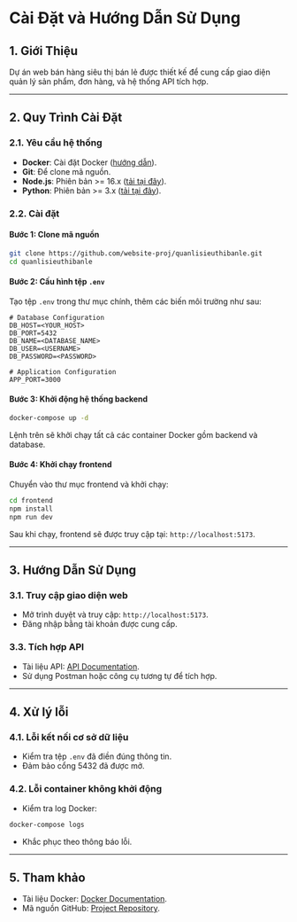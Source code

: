 # Cài Đặt và Hướng Dẫn Sử Dụng

## 1. Giới Thiệu
Dự án web bán hàng siêu thị bán lẻ được thiết kế để cung cấp giao diện quản lý sản phẩm, đơn hàng, và hệ thống API tích hợp.

---

## 2. Quy Trình Cài Đặt

### 2.1. Yêu cầu hệ thống
- **Docker**: Cài đặt Docker ([hướng dẫn](https://docs.docker.com/get-docker/)).
- **Git**: Để clone mã nguồn.
- **Node.js**: Phiên bản >= 16.x ([tải tại đây](https://nodejs.org/)).
- **Python**: Phiên bản >= 3.x ([tải tại đây](https://www.python.org/)).
### 2.2. Cài đặt

#### Bước 1: Clone mã nguồn
```bash
git clone https://github.com/website-proj/quanlisieuthibanle.git
cd quanlisieuthibanle
```

#### Bước 2: Cấu hình tệp `.env`
Tạo tệp `.env` trong thư mục chính, thêm các biến môi trường như sau:
```env
# Database Configuration
DB_HOST=<YOUR_HOST>
DB_PORT=5432
DB_NAME=<DATABASE_NAME>
DB_USER=<USERNAME>
DB_PASSWORD=<PASSWORD>

# Application Configuration
APP_PORT=3000
```

#### Bước 3: Khởi động hệ thống backend
```bash
docker-compose up -d
```
Lệnh trên sẽ khởi chạy tất cả các container Docker gồm backend và database.

#### Bước 4: Khởi chạy frontend
Chuyển vào thư mục frontend và khởi chạy:
```bash
cd frontend
npm install
npm run dev
```
Sau khi chạy, frontend sẽ được truy cập tại: `http://localhost:5173`.

---

## 3. Hướng Dẫn Sử Dụng

### 3.1. Truy cập giao diện web
- Mở trình duyệt và truy cập: `http://localhost:5173`.
- Đăng nhập bằng tài khoản được cung cấp.

### 3.3. Tích hợp API
- Tài liệu API: [API Documentation](https://documenter.getpostman.com/view/39199721/2sAYQXpZ9D).
- Sử dụng Postman hoặc công cụ tương tự để tích hợp.

---

## 4. Xử lý lỗi

### 4.1. Lỗi kết nối cơ sở dữ liệu
- Kiểm tra tệp `.env` đã điền đúng thông tin.
- Đảm bảo cổng 5432 đã được mở.

### 4.2. Lỗi container không khởi động
- Kiểm tra log Docker:
```bash
docker-compose logs
```
- Khắc phục theo thông báo lỗi.

---

## 5. Tham khảo
- Tài liệu Docker: [Docker Documentation](https://docs.docker.com/).
- Mã nguồn GitHub: [Project Repository](https://github.com/website-proj/quanlisieuthibanle).
